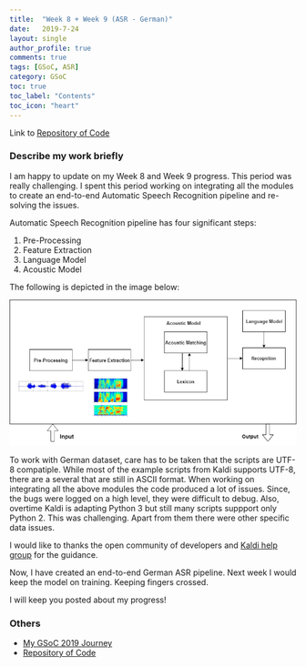 ```yaml
---
title:  "Week 8 + Week 9 (ASR - German)"
date:   2019-7-24
layout: single
author_profile: true
comments: true
tags: [GSoC, ASR]
category: GSoC
toc: true
toc_label: "Contents"
toc_icon: "heart"
---
```


Link to [Repository of Code](https://github.com/AASHISHAG/asr-german)

### Describe my work briefly

I am happy to update on my Week 8 and Week 9 progress. This period was really challenging. I spent this period working on integrating all the modules to create an end-to-end Automatic Speech Recognition pipeline and re-solving the issues.

Automatic Speech Recognition pipeline has four significant steps:

1. Pre-Processing
2. Feature Extraction
3. Language Model
4. Acoustic Model

The following is depicted in the image below:

![](
/others/speech-recognition-pipeline.png)

To work with German dataset, care has to be taken that the scripts are UTF-8 compatiple. While most of the example scripts from Kaldi supports UTF-8, there are a several that are still in ASCII format. When working on integrating all the above modules the code produced a lot of issues. Since, the bugs were logged on a high level, they were difficult to debug. Also, overtime Kaldi is adapting Python 3 but still many scripts suppport only Python 2. This was challenging. Apart from them there were other specific data issues. 

I would like to thanks the open community of developers and [Kaldi help group](https://groups.google.com/forum/#!forum/kaldi-help) for the guidance. 

Now, I have created an end-to-end German ASR pipeline. Next week I would keep the model on training. Keeping fingers crossed.

I will keep you posted about my progress!

### Others

- [My GSoC 2019 Journey](https://aashishag.github.io/categories/#gsoc)
- [Repository of Code](https://github.com/AASHISHAG/asr-german)